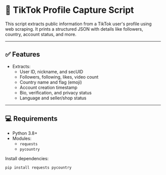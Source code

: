 # 🎯 TikTok Profile Capture Script

This script extracts public information from a TikTok user's profile using web scraping. It prints a structured JSON with details like followers, country, account status, and more.

---

## ✅ Features

- Extracts:
  - User ID, nickname, and secUID
  - Followers, following, likes, video count
  - Country name and flag (emoji)
  - Account creation timestamp
  - Bio, verification, and privacy status
  - Language and seller/shop status

---

## 💻 Requirements

- Python 3.8+
- Modules:
  - `requests`
  - `pycountry`

Install dependencies:

```bash
pip install requests pycountry
